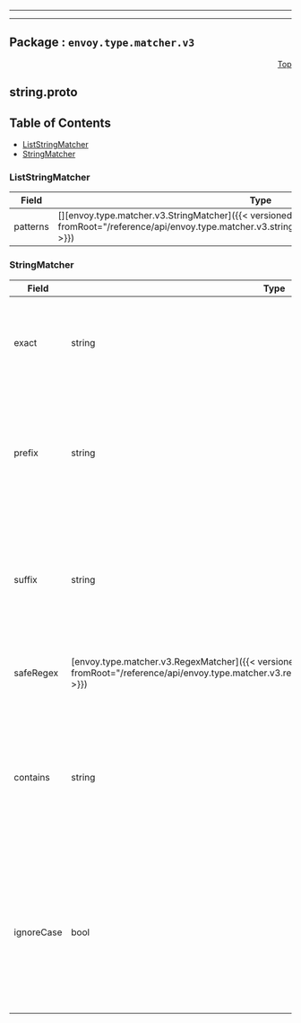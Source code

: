 
---

---

## Package : `envoy.type.matcher.v3`



<a name="top"></a>

<a name="API Reference for string.proto"></a>
<p align="right"><a href="#top">Top</a></p>

## string.proto


## Table of Contents
  - [ListStringMatcher](#envoy.type.matcher.v3.ListStringMatcher)
  - [StringMatcher](#envoy.type.matcher.v3.StringMatcher)







<a name="envoy.type.matcher.v3.ListStringMatcher"></a>

### ListStringMatcher



| Field | Type | Label | Description |
| ----- | ---- | ----- | ----------- |
| patterns | [][envoy.type.matcher.v3.StringMatcher]({{< versioned_link_path fromRoot="/reference/api/envoy.type.matcher.v3.string#envoy.type.matcher.v3.StringMatcher" >}}) | repeated |  |
  





<a name="envoy.type.matcher.v3.StringMatcher"></a>

### StringMatcher



| Field | Type | Label | Description |
| ----- | ---- | ----- | ----------- |
| exact | string |  | The input string must match exactly the string specified here.<br>Examples:<br>* *abc* only matches the value *abc*. |
  | prefix | string |  | The input string must have the prefix specified here. Note: empty prefix is not allowed, please use regex instead.<br>Examples:<br>* *abc* matches the value *abc.xyz* |
  | suffix | string |  | The input string must have the suffix specified here. Note: empty prefix is not allowed, please use regex instead.<br>Examples:<br>* *abc* matches the value *xyz.abc* |
  | safeRegex | [envoy.type.matcher.v3.RegexMatcher]({{< versioned_link_path fromRoot="/reference/api/envoy.type.matcher.v3.regex#envoy.type.matcher.v3.RegexMatcher" >}}) |  | The input string must match the regular expression specified here. |
  | contains | string |  | The input string must have the substring specified here. Note: empty contains match is not allowed, please use regex instead.<br>Examples:<br>* *abc* matches the value *xyz.abc.def* |
  | ignoreCase | bool |  | If true, indicates the exact/prefix/suffix matching should be case insensitive. This has no effect for the safe_regex match. For example, the matcher *data* will match both input string *Data* and *data* if set to true. |
  




 <!-- end messages -->

 <!-- end enums -->

 <!-- end HasExtensions -->

 <!-- end services -->


